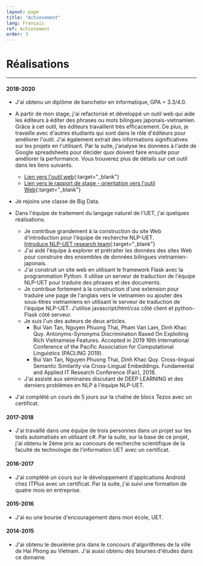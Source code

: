 ```yaml
---
layout: page
title: "Achievement"
lang: Français
ref: Achievement
order: 3
---
```

# Réalisations
---

#### 2018-2020
* J'ai obtenu un diplôme de banchelor en informatique, GPA = 3.3/4.0.
* A partir de mon stage, j'ai refactorisé et développé un outil web qui aide les éditeurs à éditer des phrases ou mots bilingues japonais-vietnamien. Grâce à cet outil, les éditeurs travaillent très efficacement. De plus, je travaille avec d'autres étudiants qui sont dans le rôle d'éditeurs pour améliorer l'outil. J'ai également extrait des informations significatives sur les projets en l'utilisant. Par la suite, j'analyse les données à l'aide de Google spreadsheets pour décider quoi doivent faire ensuite pour améliorer la performance. Vous trouverez plus de détails sur cet outil dans les liens suivants.  
    * [Lien vers l'outil web](http://ngulieu.dichmay.vn:8888/){:target="_blank"}   
    * [Lien vers le rapport de stage - orientation vers l'outil Web](https://drive.google.com/file/d/1pcfHZEsMSg7HKkSC_BkELBJZeas5uZoi/view?usp=sharing){:target="_blank"}

* Je rejoins une classe de Big Data.
* Dans l'équipe de traitement du langage naturel de l'UET, j'ai quelques réalisations. 
    * Je contribue grandement à la construction du site Web d'introduction pour l'équipe de recherche NLP-UET.  
      [Introduce NLP-UET research team](https://uetnlp.github.io/en/Introduction/){:target="_blank"} 
    * J'ai aidé l'équipe à explorer et prétraiter les données des sites Web pour construire des ensembles de données bilingues vietnamien-japonais.
    * J'ai construit un site web en utilisant le framework Flask avec la programmation Python. Il utilise un serveur de traduction de l'équipe NLP-UET pour traduire des phrases et des documents. 
    <!--[Link app](https://nmtuet.ddnsfree.com/login_interface/){:target="_blank"} -->
    <!--[Lien guidances](https://nmtuet.ddnsfree.com/login_interface/){:target="_blank"} -->
    * Je contribue fortement à la construction d'une extension pour traduire une page de l'anglais vers le vietnamien ou ajouter des sous-titres vietnamiens en utilisant le serveur de traduction de l'équipe NLP-UET. J'utilise javascript/html/css côté client et python-Flask côté serveur. 
    * Je suis l'un des auteurs de deux articles. 
        * Bui Van Tan, Nguyen Phuong Thai, Pham Van Lam, Dinh Khac Quy. Antonyms-Synonyms Discrimination Based On Exploiting Rich Vietnamese Features. Accepted in 2019 16th International Conference of the Pacific Association for Computational Linguistics (PACLING 2019).
        * Bui Van Tan, Nguyen Phuong Thai, Dinh Khac Quy. Cross-lingual Semantic Similarity via Cross-Lingual Embeddings. Fundamental and Applied IT Research Conference (Fair), 2018.
    * J'ai assisté aux séminaires discutant de DEEP LEARNING et des derniers problèmes en NLP à l'équipe NLP-UET.
* J'ai complété un cours de 5 jours sur la chaîne de blocs Tezos avec un certificat.
 
#### 2017-2018
* J'ai travaillé dans une équipe de trois personnes dans un projet sur les tests automatisés en utilisant c#. Par la suite, sur la base de ce projet, j'ai obtenu le 2ème prix au concours de recherche scientifique de la faculté de technologie de l'information UET avec un certificat.

#### 2016-2017
* J'ai complété un cours sur le développement d'applications Android chez ITPlus avec un certificat. Par la suite, j'ai suivi une formation de quatre mois en entreprise.

#### 2015-2016
* J'ai eu une bourse d'encouragement dans mon école, UET.

#### 2014-2015
* J'ai obtenu le deuxième prix dans le concours d'algorithmes de la ville de Hai Phong au Vietnam. J'ai aussi obtenu des bourses d'études dans ce domaine.
